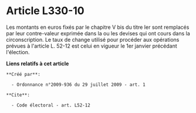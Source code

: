 # Article L330-10

Les montants en euros fixés par le chapitre V bis du titre Ier sont remplacés par leur contre-valeur exprimée dans la ou les
devises qui ont cours dans la circonscription. Le taux de change utilisé pour procéder aux opérations prévues à l'article L.
52-12 est celui en vigueur le 1er janvier précédant l'élection.

**Liens relatifs à cet article**

	**Créé par**:

	  - Ordonnance n°2009-936 du 29 juillet 2009 - art. 1

	**Cite**:

	  - Code électoral - art. L52-12
